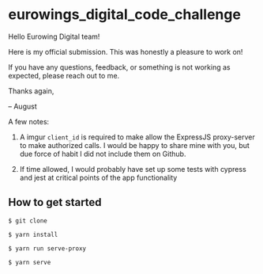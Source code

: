 # eurowings_digital_code_challenge

Hello Eurowing Digital team!

Here is my official submission. This was honestly a pleasure to work on!

If you have any questions, feedback, or something is not working as expected, please reach out to me.

Thanks again,

– August

A few notes:

  1. A imgur `client_id` is required to make allow the ExpressJS proxy-server to make authorized calls. I would be happy to share mine with you, but due force of habit I did not include them on Github.

  2. If time allowed, I would probably have set up some tests with cypress and jest at critical points of the app functionality

## How to get started

```
$ git clone
```

```
$ yarn install
```

```
$ yarn run serve-proxy
```

```
$ yarn serve
```
